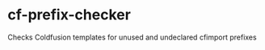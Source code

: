 cf-prefix-checker
=================

Checks Coldfusion templates for unused and undeclared cfimport prefixes